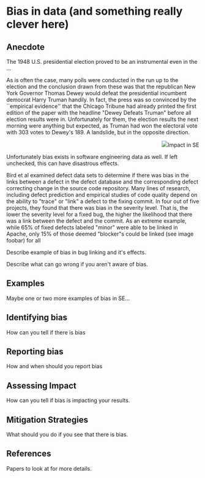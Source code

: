 # Bias in data (and something really clever here)

## Anecdote

The 1948 U.S. presidential election proved to be an instrumental even in the ...

As is often the case, many polls were conducted in the run up to the election and the conclusion drawn from these was that the republican New York Governor Thomas Dewey would defeat the presidential incumbent democrat Harry Truman handily.  In fact, the press was so convinced by the ``empirical evidence'' that the Chicago Tribune had already printed the first edition of the paper with the headline "Dewey Defeats Truman" before all election results were in.  Unfortunately for them, the election results the next morning were anything but expected, as Truman had won the electoral vote with 303 votes to Dewey's 189.  A landslide, but in the opposite direction.

<p align="right">
  <img src="
</p>
![Truman proudly displays newspaper incorrectly proclaiming his defeat](dewey-defeats-truman.jpg?raw=true)

In the modern era of data collection and statistics, how could such a thing have happened?  The answer lies not in the analysis of the data, but the many biases inherrent in it's collection.  Consider how the polling occurred.  Like today, polling was conducted by randomly selecting and contacting people via telephone.  However, in 1948 telephones were mostly owned by individuals who were more financially well-off and those with higher income levels tended to lean republican.  While the polling was indeed random, the population sampled (people that had telephones) was biased with respect to the entire voting population.

This is interesting, but surely such a mistake couldn't in the 21st century on data drawn from software engineering...

## Impact in SE

Unfortunately bias exists in software engineering data as well.  If left unchecked, this can have disastrous effects.

Bird et al examined defect data sets to determine if there was bias in the links between a defect in the defect database and the corresponding defect correcting change in the source code repository.  Many lines of research, including defect prediction and empirical studies of code quality depend on the ability to "trace" or "link" a defect to the fixing commit.  In four out of five projects, they found that there was bias in the severity level.  That is, the lower the severity level for a fixed bug, the higher the likelihood that there was a link between the defect and the commit.  As an extreme example, while 65% of fixed defects labeled "minor" were able to be linked in Apache, only 15% of those deemed "blocker"s could be linked (see image foobar) for all


Describe example of bias in bug linking and it's effects.

Describe what can go wrong if you aren't aware of bias.

## Examples

Maybe one or two more examples of bias in SE...

## Identifying bias

How can you tell if there is bias

## Reporting bias

How and when should you report bias

## Assessing Impact

How can you tell if bias is impacting your results.

## Mitigation Strategies

What should you do if you see that there is bias.

## References

Papers to look at for more details.

